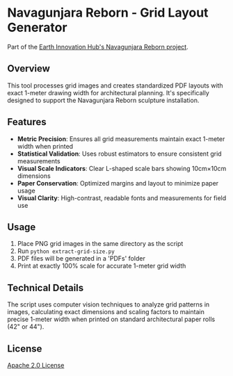 # Navagunjara Reborn - Grid Layout Generator

Part of the [Earth Innovation Hub's Navagunjara Reborn project](https://earthinnovationhub.org/navagunjara_reborn).

## Overview

This tool processes grid images and creates standardized PDF layouts with exact 1-meter drawing width for architectural planning. It's specifically designed to support the Navagunjara Reborn sculpture installation.

## Features

- **Metric Precision**: Ensures all grid measurements maintain exact 1-meter width when printed
- **Statistical Validation**: Uses robust estimators to ensure consistent grid measurements
- **Visual Scale Indicators**: Clear L-shaped scale bars showing 10cm×10cm dimensions
- **Paper Conservation**: Optimized margins and layout to minimize paper usage
- **Visual Clarity**: High-contrast, readable fonts and measurements for field use

## Usage

1. Place PNG grid images in the same directory as the script
2. Run `python extract-grid-size.py`
3. PDF files will be generated in a 'PDFs' folder
4. Print at exactly 100% scale for accurate 1-meter grid width

## Technical Details

The script uses computer vision techniques to analyze grid patterns in images, calculating exact dimensions and scaling factors to maintain precise 1-meter width when printed on standard architectural paper rolls (42" or 44").

## License

[Apache 2.0 License](LICENSE)
